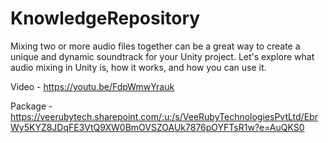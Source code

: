 # KnowledgeRepository

Mixing two or more audio files together can be a great way to create a unique and dynamic soundtrack for your Unity project. Let's explore what audio mixing in Unity is, how it works, and how you can use it.

Video - https://youtu.be/FdpWmwYrauk

Package - https://veerubytech.sharepoint.com/:u:/s/VeeRubyTechnologiesPvtLtd/EbrWy5KYZ8JDqFE3VtQ9XW0BmOVSZOAUk7876pOYFTsR1w?e=AuQKS0
